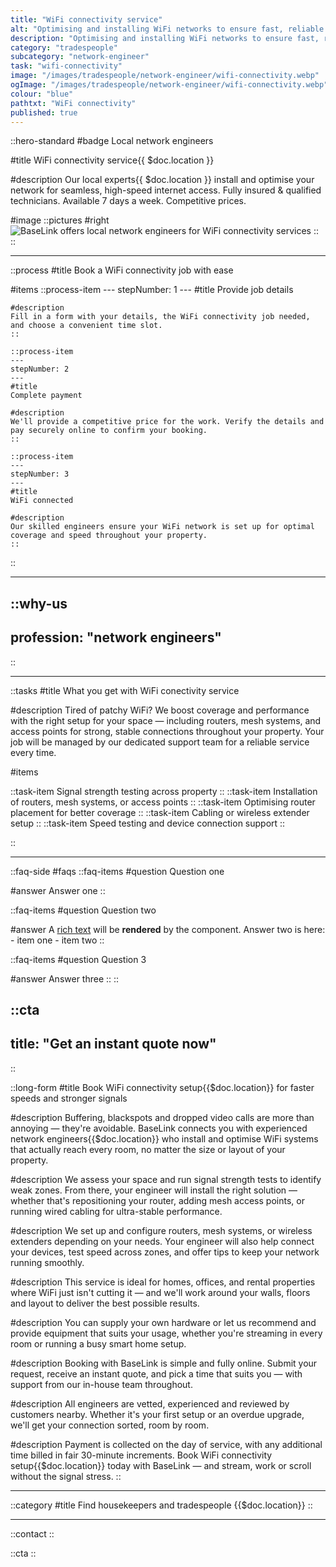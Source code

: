 ```yaml
---
title: "WiFi connectivity service"
alt: "Optimising and installing WiFi networks to ensure fast, reliable internet access"
description: "Optimising and installing WiFi networks to ensure fast, reliable internet access"
category: "tradespeople"
subcategory: "network-engineer"
task: "wifi-connectivity"
image: "/images/tradespeople/network-engineer/wifi-connectivity.webp"
ogImage: "/images/tradespeople/network-engineer/wifi-connectivity.webp"
colour: "blue"
pathtxt: "WiFi connectivity"
published: true
---
```


::hero-standard
#badge
Local network engineers

#title
WiFi connectivity service{{ $doc.location }}

#description
Our local experts{{ $doc.location }} install and optimise your network for seamless, high-speed internet access. Fully insured & qualified technicians. Available 7 days a week. Competitive prices.

#image
    ::pictures
    #right
    ![BaseLink offers local network engineers for WiFi connectivity services](/images/tradespeople/network-engineer/wifi-connectivity.webp)
    ::
::

---

::process
#title
Book a WiFi connectivity job with ease

#items
    ::process-item
    ---
    stepNumber: 1
    ---
    #title
    Provide job details

    #description
    Fill in a form with your details, the WiFi connectivity job needed, and choose a convenient time slot.
    ::
    
    ::process-item
    ---
    stepNumber: 2
    ---
    #title
    Complete payment

    #description
    We'll provide a competitive price for the work. Verify the details and pay securely online to confirm your booking.
    ::

    ::process-item
    ---
    stepNumber: 3
    ---
    #title
    WiFi connected

    #description
    Our skilled engineers ensure your WiFi network is set up for optimal coverage and speed throughout your property.
    ::
::

---

::why-us
---
profession: "network engineers"
---
::

---

::tasks
#title
What you get with WiFi conectivity service

#description
Tired of patchy WiFi? We boost coverage and performance with the right setup for your space — including routers, mesh systems, and access points for strong, stable connections throughout your property. Your job will be managed by our dedicated support team for a reliable service every time.

#items

  ::task-item
  Signal strength testing across property
  ::
  ::task-item
  Installation of routers, mesh systems, or access points
  ::
  ::task-item
  Optimising router placement for better coverage
  ::
  ::task-item
  Cabling or wireless extender setup
  ::
  ::task-item
  Speed testing and device connection support
  ::

::

---

::faq-side
#faqs
  ::faq-items
  #question
  Question one

  #answer
  Answer one
  ::

  ::faq-items
  #question
  Question two

  #answer
  A [rich text](/services/commercial-cleaning) will be **rendered** by the component.
  Answer two is here:
    - item one
    - item two
  ::

  ::faq-items
  #question
  Question 3

  #answer
  Answer three
  ::
::

::cta
---
title: "Get an instant quote now"
---
::

::long-form
#title
Book WiFi connectivity setup{{$doc.location}} for faster speeds and stronger signals

#description
Buffering, blackspots and dropped video calls are more than annoying — they're avoidable. BaseLink connects you with experienced network engineers{{$doc.location}} who install and optimise WiFi systems that actually reach every room, no matter the size or layout of your property.

#description
We assess your space and run signal strength tests to identify weak zones. From there, your engineer will install the right solution — whether that's repositioning your router, adding mesh access points, or running wired cabling for ultra-stable performance.

#description
We set up and configure routers, mesh systems, or wireless extenders depending on your needs. Your engineer will also help connect your devices, test speed across zones, and offer tips to keep your network running smoothly.

#description
This service is ideal for homes, offices, and rental properties where WiFi just isn't cutting it — and we'll work around your walls, floors and layout to deliver the best possible results.

#description
You can supply your own hardware or let us recommend and provide equipment that suits your usage, whether you're streaming in every room or running a busy smart home setup.

#description
Booking with BaseLink is simple and fully online. Submit your request, receive an instant quote, and pick a time that suits you — with support from our in-house team throughout.

#description
All engineers are vetted, experienced and reviewed by customers nearby. Whether it's your first setup or an overdue upgrade, we'll get your connection sorted, room by room.

#description
Payment is collected on the day of service, with any additional time billed in fair 30-minute increments. Book WiFi connectivity setup{{$doc.location}} today with BaseLink — and stream, work or scroll without the signal stress.
::

---

::category
#title
Find housekeepers and tradespeople {{$doc.location}}
::

---

::contact
::

::cta
::